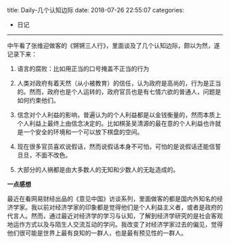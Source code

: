 title: Daily-几个认知边际
date: 2018-07-26 22:55:07
categories:
- 日记

---

中午看了张维迎做客的《锵锵三人行》，里面谈及了几个认知边际，颇以为然，遂记录下来：

1. 语言的腐败：比如用正当的口号掩盖不正当的行为

2. 人类对政府有着天然（从小被教育）的信任，认为政府是高尚的，行为是正当的。然而，政府也是个人运转的，政府官员也是有七情六欲的普通人，问题是如何约束他们。

3. 信念对个人利益的影响，普遍认为的个人利益都是以金钱衡量的，然而本质上个人利益上最终上由信念决定的。比如棋圣吴清源的最在意的个人利益也许就是一个安全的环境和一个可以放下棋盘的空间。

4. 现在很多官员喜欢说假话，然而说假话本身不可怕，可怕的是说假话还能信誓旦旦，不面不改色。

5. 大部分的人祸都是由大多数人的无知和少数人的无耻造成的。

**一点感想**

最近在看网易财经出品的《意见中国》访谈系列，里面做客的都是国内外知名的经济学家。我以前对经济学家的印象都是觉得他们是个人利益主义者，或者是政府的代言人。然而，通过最近对经济学的学习与认知，了解到经济学研究的是社会客观地运作方式以及与陌生人交流互动的学问。我改变了对经济学家过去的偏见，觉得他们很可能是世界上最有良知的一群人，也是最有预见性的一群人。